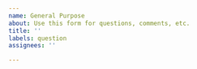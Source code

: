 ```yaml
---
name: General Purpose
about: Use this form for questions, comments, etc.
title: ''
labels: question
assignees: ''

---
```



